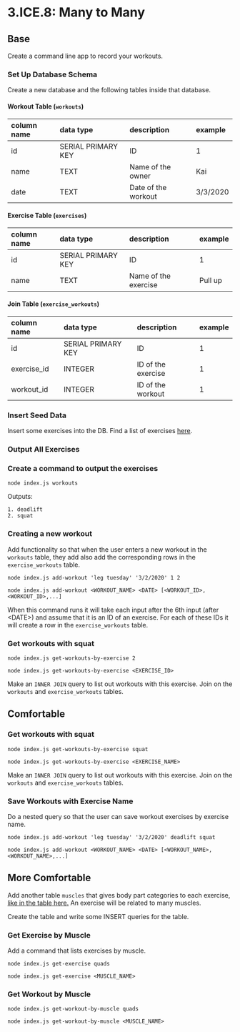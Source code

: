 # 3.ICE.8: Many to Many

## Base

Create a command line app to record your workouts.

### Set Up Database Schema

Create a new database and the following tables inside that database.

#### Workout Table \(`workouts`\)

| column name | data type | description | example |
| :--- | :--- | :--- | :--- |
| id | SERIAL PRIMARY KEY | ID | 1 |
| name | TEXT | Name of the owner | Kai |
| date | TEXT | Date of the workout | 3/3/2020 |

#### Exercise Table \(`exercises`\)

| column name | data type | description | example |
| :--- | :--- | :--- | :--- |
| id | SERIAL PRIMARY KEY | ID | 1 |
| name | TEXT | Name of the exercise | Pull up |

#### Join Table \(`exercise_workouts`\)

| column name | data type | description | example |
| :--- | :--- | :--- | :--- |
| id | SERIAL PRIMARY KEY | ID | 1 |
| exercise\_id | INTEGER | ID of the exercise | 1 |
| workout\_id | INTEGER | ID of the workout | 1 |

### Insert Seed Data

Insert some exercises into the DB. Find a list of exercises [here](https://en.wikipedia.org/wiki/List_of_weight_training_exercises).

### Output All Exercises

### Create a command to output the exercises

```text
node index.js workouts
```

Outputs:

```text
1. deadlift
2. squat
```

### Creating a new workout

Add functionality so that when the user enters a new workout in the `workouts` table, they add also add the corresponding rows in the `exercise_workouts` table.

```
node index.js add-workout 'leg tuesday' '3/2/2020' 1 2
```

```text
node index.js add-workout <WORKOUT_NAME> <DATE> [<WORKOUT_ID>,<WORKOUT_ID>,...]
```

When this command runs it will take each input after the 6th input \(after &lt;DATE&gt;\) and assume that it is an ID of an exercise. For each of these IDs it will create a row in the `exercise_workouts` table. 

### Get workouts with squat

```text
node index.js get-workouts-by-exercise 2
```

```text
node index.js get-workouts-by-exercise <EXERCISE_ID>
```

Make an `INNER JOIN` query to list out workouts with this exercise. Join on the `workouts` and `exercise_workouts` tables.

## Comfortable

### Get workouts with squat

```text
node index.js get-workouts-by-exercise squat
```

```text
node index.js get-workouts-by-exercise <EXERCISE_NAME>
```

Make an `INNER JOIN` query to list out workouts with this exercise. Join on the `workouts` and `exercise_workouts` tables.

### Save Workouts with Exercise Name

Do a nested query so that the user can save workout exercises by exercise name.

```text
node index.js add-workout 'leg tuesday' '3/2/2020' deadlift squat
```

```text
node index.js add-workout <WORKOUT_NAME> <DATE> [<WORKOUT_NAME>,<WORKOUT_NAME>,...]
```

## More Comfortable

Add another table `muscles` that gives body part categories to each exercise, [like in the table here.](https://en.wikipedia.org/wiki/List_of_weight_training_exercises#Overview) An exercise will be related to many muscles.

Create the table and write some INSERT queries for the table.

### Get Exercise by Muscle

Add a command that lists exercises by muscle.

```text
node index.js get-exercise quads
```

```text
node index.js get-exercise <MUSCLE_NAME>
```

### Get Workout by Muscle

```text
node index.js get-workout-by-muscle quads
```

```text
node index.js get-workout-by-muscle <MUSCLE_NAME>
```

